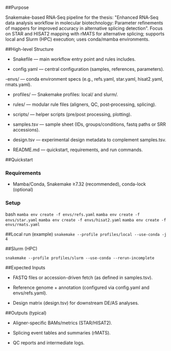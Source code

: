 ##Purpose

Snakemake-based RNA‑Seq pipeline for the thesis: "Enhanced RNA‑Seq data analysis workflow in molecular biotechnology:
Parameter refinements of mappers for improved accuracy in alternative splicing detection".
Focus on STAR and HISAT2 mapping with rMATS for alternative splicing; 
supports local and Slurm (HPC) execution; uses conda/mamba environments.

##High-level Structure

- Snakefile — main workflow entry point and rules includes.

- config.yaml — central configuration (samples, references, parameters).

-envs/ — conda environment specs (e.g., refs.yaml, star.yaml, hisat2.yaml, rmats.yaml).

- profiles/ — Snakemake profiles: local/ and slurm/.

- rules/ — modular rule files (aligners, QC, post‑processing, splicing).

- scripts/ — helper scripts (pre/post processing, plotting).

- samples.tsv — sample sheet (IDs, groups/conditions, fastq paths or SRR accessions).

- design.tsv — experimental design metadata to complement samples.tsv.

- README.md — quickstart, requirements, and run commands.


##Quickstart

### Requirements
- Mamba/Conda, Snakemake ≥7.32 (recommended), conda-lock (optional)

### Setup
bash
`mamba env create -f envs/refs.yaml`
`mamba env create -f envs/star.yaml`
`mamba env create -f envs/hisat2.yaml`
`mamba env create -f envs/rmats.yaml`

##Local run (example)
`snakemake --profile profiles/local --use-conda -j 4`

##Slurm (HPC)

`snakemake --profile profiles/slurm --use-conda --rerun-incomplete`

##Expected Inputs

- FASTQ files or accession-driven fetch (as defined in samples.tsv).

- Reference genome + annotation (configured via config.yaml and envs/refs.yaml).

- Design matrix (design.tsv) for downstream DE/AS analyses.

##Outputs (typical)

- Aligner-specific BAMs/metrics (STAR/HISAT2).

- Splicing event tables and summaries (rMATS).

- QC reports and intermediate logs.
